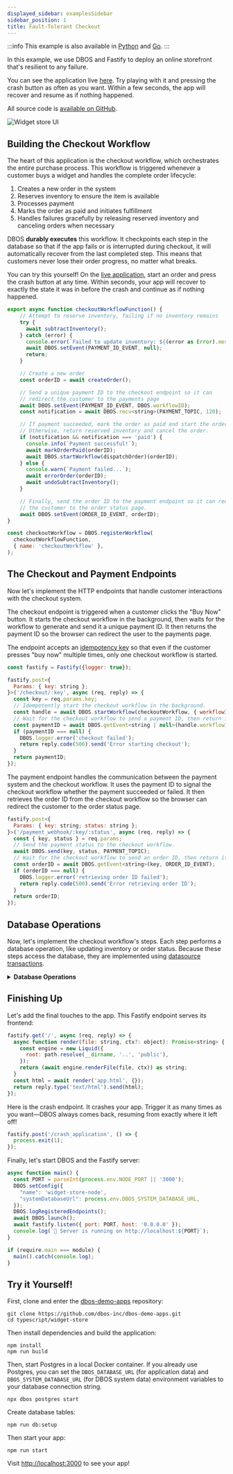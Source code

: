 ```yaml
---
displayed_sidebar: examplesSidebar
sidebar_position: 1
title: Fault-Tolerant Checkout
---
```


:::info
This example is also available in [Python](../../python/examples/widget-store) and [Go](../../golang/examples/widget-store.md).
:::

In this example, we use DBOS and Fastify to deploy an online storefront that's resilient to any failure.

You can see the application live [here](https://demo-widget-store.cloud.dbos.dev/).
Try playing with it and pressing the crash button as often as you want.
Within a few seconds, the app will recover and resume as if nothing happened.

All source code is [available on GitHub](https://github.com/dbos-inc/dbos-demo-apps/tree/main/typescript/widget-store).

![Widget store UI](../../python/examples/assets/widget_store_ui.png)


## Building the Checkout Workflow

The heart of this application is the checkout workflow, which orchestrates the entire purchase process.
This workflow is triggered whenever a customer buys a widget and handles the complete order lifecycle:

1. Creates a new order in the system
2. Reserves inventory to ensure the item is available
3. Processes payment 
4. Marks the order as paid and initiates fulfillment
5. Handles failures gracefully by releasing reserved inventory and canceling orders when necessary

DBOS **durably executes** this workflow.
It checkpoints each step in the database so that if the app fails or is interrupted during checkout, it will automatically recover from the last completed step.
This means that customers never lose their order progress, no matter what breaks.

You can try this yourself!
On the [live application](https://demo-widget-store.cloud.dbos.dev/), start an order and press the crash button at any time.
Within seconds, your app will recover to exactly the state it was in before the crash and continue as if nothing happened.


```javascript
export async function checkoutWorkflowFunction() {
    // Attempt to reserve inventory, failing if no inventory remains
    try {
      await subtractInventory();
    } catch (error) {
      console.error(`Failed to update inventory: ${(error as Error).message}`);
      await DBOS.setEvent(PAYMENT_ID_EVENT, null);
      return;
    }

    // Create a new order
    const orderID = await createOrder();

    // Send a unique payment ID to the checkout endpoint so it can
    // redirect the customer to the payments page
    await DBOS.setEvent(PAYMENT_ID_EVENT, DBOS.workflowID);
    const notification = await DBOS.recv<string>(PAYMENT_TOPIC, 120);

    // If payment succeeded, mark the order as paid and start the order dispatch workflow.
    // Otherwise, return reserved inventory and cancel the order.
    if (notification && notification === 'paid') {
      console.info(`Payment successful!`);
      await markOrderPaid(orderID);
      await DBOS.startWorkflow(dispatchOrder)(orderID);
    } else {
      console.warn(`Payment failed...`);
      await errorOrder(orderID);
      await undoSubtractInventory();
    }

    // Finally, send the order ID to the payment endpoint so it can redirect
    // the customer to the order status page.
    await DBOS.setEvent(ORDER_ID_EVENT, orderID);
}

const checkoutWorkflow = DBOS.registerWorkflow(
  checkoutWorkflowFunction,
  { name: 'checkoutWorkflow' },
);
```

## The Checkout and Payment Endpoints

Now let's implement the HTTP endpoints that handle customer interactions with the checkout system.

The checkout endpoint is triggered when a customer clicks the "Buy Now" button.
It starts the checkout workflow in the background, then waits for the workflow to generate and send it a unique payment ID.
It then returns the payment ID so the browser can redirect the user to the payments page.

The endpoint accepts an [idempotency key](../tutorials/workflow-tutorial.md#workflow-ids-and-idempotency) so that even if the customer presses "buy now" multiple times, only one checkout workflow is started.

```javascript
const fastify = Fastify({logger: true});

fastify.post<{
  Params: { key: string };
}>('/checkout/:key', async (req, reply) => {
  const key = req.params.key;
  // Idempotently start the checkout workflow in the background.
  const handle = await DBOS.startWorkflow(checkoutWorkflow, { workflowID: key })();
  // Wait for the checkout workflow to send a payment ID, then return it.
  const paymentID = await DBOS.getEvent<string | null>(handle.workflowID, PAYMENT_ID_EVENT);
  if (paymentID === null) {
    DBOS.logger.error('checkout failed');
    return reply.code(500).send('Error starting checkout');
  }
  return paymentID;
});
```

The payment endpoint handles the communication between the payment system and the checkout workflow.
It uses the payment ID to signal the checkout workflow whether the payment succeeded or failed.
It then retrieves the order ID from the checkout workflow so the browser can redirect the customer to the order status page.

```javascript
fastify.post<{
  Params: { key: string; status: string };
}>('/payment_webhook/:key/:status', async (req, reply) => {
  const { key, status } = req.params;
  // Send the payment status to the checkout workflow.
  await DBOS.send(key, status, PAYMENT_TOPIC);
  // Wait for the checkout workflow to send an order ID, then return it.
  const orderID = await DBOS.getEvent<string>(key, ORDER_ID_EVENT);
  if (orderID === null) {
    DBOS.logger.error('retrieving order ID failed');
    return reply.code(500).send('Error retrieving order ID');
  }
  return orderID;
});
```

## Database Operations

Now, let's implement the checkout workflow's steps.
Each step performs a database operation, like updating inventory or order status.
Because these steps access the database, they are implemented using [datasource transactions](../tutorials/transaction-tutorial.md).

<details>
<summary><strong>Database Operations</strong></summary>

```javascript

export const knexds = new KnexDataSource('app-db', config);

export async function subtractInventory(): Promise<void> {
  return knexds.runTransaction(
    async () => {
      const numAffected = await KnexDataSource.client<Product>('products')
        .where('product_id', PRODUCT_ID)
        .andWhere('inventory', '>=', 1)
        .update({
          inventory: KnexDataSource.client.raw('inventory - ?', 1),
        });
      if (numAffected <= 0) {
        throw new Error('Insufficient Inventory');
      }
    },
    { name: 'subtractInventory' },
  );
}

export async function undoSubtractInventory(): Promise<void> {
  return knexds.runTransaction(
    async () => {
      await KnexDataSource.client<Product>('products')
        .where({ product_id: PRODUCT_ID })
        .update({ inventory: KnexDataSource.client.raw('inventory + ?', 1) });
    },
    { name: 'undoSubtractInventory' },
  );
}

export async function setInventory(inventory: number): Promise<void> {
  return knexds.runTransaction(
    async () => {
      await KnexDataSource.client<Product>('products').where({ product_id: PRODUCT_ID }).update({ inventory });
    },
    { name: 'setInventory' },
  );
}

export async function retrieveProduct(): Promise<Product> {
  return knexds.runTransaction(
    async () => {
      const item = await KnexDataSource.client<Product>('products').select('*').where({ product_id: PRODUCT_ID });
      if (!item.length) {
        throw new Error(`Product ${PRODUCT_ID} not found`);
      }
      return item[0];
    },
    { name: 'retrieveProduct' },
  );
}

export async function createOrder(): Promise<number> {
  return knexds.runTransaction(
    async () => {
      const orders = await KnexDataSource.client<Order>('orders')
        .insert({
          order_status: OrderStatus.PENDING,
          product_id: PRODUCT_ID,
          last_update_time: KnexDataSource.client.fn.now(),
          progress_remaining: 10,
        })
        .returning('order_id');
      const orderID = orders[0].order_id;
      return orderID;
    },
    { name: 'createOrder' },
  );
}

export async function markOrderPaid(order_id: number): Promise<void> {
  return knexds.runTransaction(
    async () => {
      await KnexDataSource.client<Order>('orders').where({ order_id: order_id }).update({
        order_status: OrderStatus.PAID,
        last_update_time: KnexDataSource.client.fn.now(),
      });
    },
    { name: 'markOrderPaid' },
  );
}

export async function errorOrder(order_id: number): Promise<void> {
  return knexds.runTransaction(
    async () => {
      await KnexDataSource.client<Order>('orders').where({ order_id: order_id }).update({
        order_status: OrderStatus.CANCELLED,
        last_update_time: KnexDataSource.client.fn.now(),
      });
    },
    { name: 'errorOrder' },
  );
}

export async function retrieveOrder(order_id: number): Promise<Order> {
  return knexds.runTransaction(
    async () => {
      const item = await KnexDataSource.client<Order>('orders').select('*').where({ order_id: order_id });
      if (!item.length) {
        throw new Error(`Order ${order_id} not found`);
      }
      return item[0];
    },
    { name: 'retrieveOrder' },
  );
}

export async function retrieveOrders() {
  return knexds.runTransaction(
    async () => {
      return KnexDataSource.client<Order>('orders').select('*');
    },
    { name: 'retrieveOrders' },
  );
}

export const dispatchOrder = DBOS.registerWorkflow(
  async (order_id: number) => {
    for (let i = 0; i < 10; i++) {
      await DBOS.sleep(1000);
      await updateOrderProgress(order_id);
    }
  },
  { name: 'dispatchOrder' },
);

export async function updateOrderProgress(order_id: number): Promise<void> {
  return knexds.runTransaction(
    async () => {
      const orders = await KnexDataSource.client<Order>('orders').where({
        order_id: order_id,
        order_status: OrderStatus.PAID,
      });
      if (!orders.length) {
        throw new Error(`No PAID order with ID ${order_id} found`);
      }

      const order = orders[0];
      if (order.progress_remaining > 1) {
        await KnexDataSource.client<Order>('orders')
          .where({ order_id: order_id })
          .update({ progress_remaining: order.progress_remaining - 1 });
      } else {
        await KnexDataSource.client<Order>('orders').where({ order_id: order_id }).update({
          order_status: OrderStatus.DISPATCHED,
          progress_remaining: 0,
        });
      }
    },
    { name: 'updateOrderProgress' },
  );
}
```
</details>

## Finishing Up

Let's add the final touches to the app.
This Fastify endpoint serves its frontend:

```javascript
fastify.get('/', async (req, reply) => {
  async function render(file: string, ctx?: object): Promise<string> {
    const engine = new Liquid({
      root: path.resolve(__dirname, '..', 'public'),
    });
    return (await engine.renderFile(file, ctx)) as string;
  }
  const html = await render('app.html', {});
  return reply.type('text/html').send(html);
});
```

Here is the crash endpoint. It crashes your app. Trigger it as many times as you want&mdash;DBOS always comes back, resuming from exactly where it left off!

```javascript
fastify.post('/crash_application', () => {
  process.exit(1);
});
```

Finally, let's start DBOS and the Fastify server:

```javascript
async function main() {
  const PORT = parseInt(process.env.NODE_PORT || '3000');
  DBOS.setConfig({
    "name": 'widget-store-node',
    "systemDatabaseUrl": process.env.DBOS_SYSTEM_DATABASE_URL,
  });
  DBOS.logRegisteredEndpoints();
  await DBOS.launch();
  await fastify.listen({ port: PORT, host: '0.0.0.0' });
  console.log(`🚀 Server is running on http://localhost:${PORT}`);
}

if (require.main === module) {
  main().catch(console.log);
}
```

## Try it Yourself!

First, clone and enter the [dbos-demo-apps](https://github.com/dbos-inc/dbos-demo-apps) repository:

```shell
git clone https://github.com/dbos-inc/dbos-demo-apps.git
cd typescript/widget-store
```

Then install dependencies and build the application:

```shell
npm install
npm run build
```

Then, start Postgres in a local Docker container.
If you already use Postgres, you can set the `DBOS_DATABASE_URL` (for application data) and `DBOS_SYSTEM_DATABASE_URL` (for DBOS system data) environment variables to your database connection string.

```shell
npx dbos postgres start
```

Create database tables:

```shell
npm run db:setup
```

Then start your app:

```shell
npm run start
```

Visit [http://localhost:3000](http://localhost:3000) to see your app! 